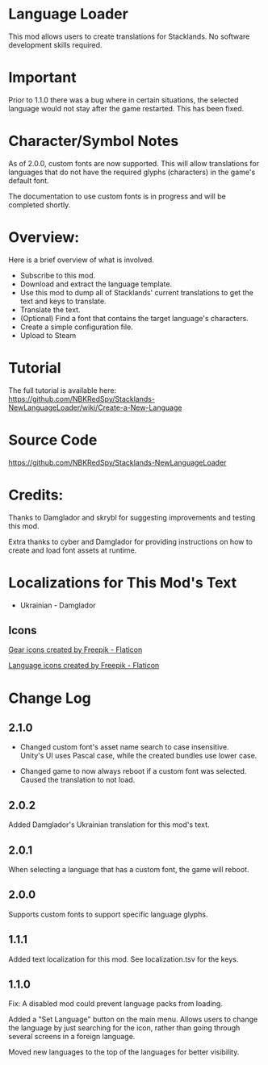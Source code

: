 # Language Loader
This mod allows users to create translations for Stacklands.  No software development skills required.

# Important
Prior to 1.1.0 there was a bug where in certain situations, the selected language would not stay after the game restarted.
This has been fixed.

# Character/Symbol Notes
As of 2.0.0, custom fonts are now supported.  This will allow translations for languages that do not have the required glyphs (characters) in the game's default font.

The documentation to use custom fonts is in progress and will be completed shortly.

# Overview:
Here is a brief overview of what is involved.  

* Subscribe to this mod.
* Download and extract the language template.
* Use this mod to dump all of Stacklands' current translations to get the text and keys to translate.
* Translate the text.
* (Optional) Find a font that contains the target language's characters.
* Create a simple configuration file.
* Upload to Steam

# Tutorial
The full tutorial is available here:  https://github.com/NBKRedSpy/Stacklands-NewLanguageLoader/wiki/Create-a-New-Language

# Source Code
https://github.com/NBKRedSpy/Stacklands-NewLanguageLoader


# Credits:

Thanks to Damglador and skrybl for suggesting improvements and testing this mod.

Extra thanks to cyber and Damglador for providing instructions on how to create and load font assets at runtime.

# Localizations for This Mod's Text

* Ukrainian - Damglador

## Icons
[Gear icons created by Freepik - Flaticon](https://www.flaticon.com/free-icons/gear)

[Language icons created by Freepik - Flaticon](https://www.flaticon.com/free-icons/language)

# Change Log
## 2.1.0
* Changed custom font's asset name search to case insensitive.  
Unity's UI uses Pascal case, while the created bundles use lower case.

* Changed game to now always reboot if a custom font was selected.  Caused the translation to not load.

## 2.0.2
Added Damglador's Ukrainian translation for this mod's text.

## 2.0.1
When selecting a language that has a custom font, the game will reboot. 

## 2.0.0
Supports custom fonts to support specific language glyphs.

## 1.1.1
Added text localization for this mod. 
See localization.tsv for the keys.

## 1.1.0

Fix:  A disabled mod could prevent language packs from loading.

Added a "Set Language" button on the main menu.  Allows users to change the language by just searching for the icon, rather than going through several screens in a foreign language.

Moved new languages to the top of the languages for better visibility.
